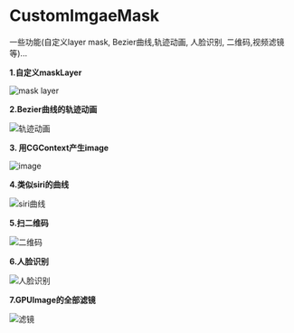# CustomImgaeMask
一些功能(自定义layer mask, Bezier曲线,轨迹动画, 人脸识别, 二维码,视频滤镜等)...

**1.自定义maskLayer**

![mask layer](https://github.com/houkangzhu/CustomImgaeMask/blob/master/Screenshot/one.png?raw=true)

**2.Bezier曲线的轨迹动画**

![轨迹动画](https://github.com/houkangzhu/CustomImgaeMask/blob/master/Screenshot/two.gif?raw=true)

**3. 用CGContext产生image**

![image](https://github.com/houkangzhu/CustomImgaeMask/blob/master/Screenshot/three.png?raw=true)

**4.类似siri的曲线**

![siri曲线](https://github.com/houkangzhu/CustomImgaeMask/blob/master/Screenshot/fore.gif?raw=true)

**5.扫二维码**

![二维码](https://github.com/houkangzhu/CustomImgaeMask/blob/master/Screenshot/ercode.gif?raw=true)

**6.人脸识别**

![人脸识别](https://github.com/houkangzhu/CustomImgaeMask/blob/master/Screenshot/face_s.gif?raw=true)

**7.GPUImage的全部滤镜**

![滤镜](https://github.com/houkangzhu/CustomImgaeMask/blob/master/Screenshot/face.gif?raw=true)
